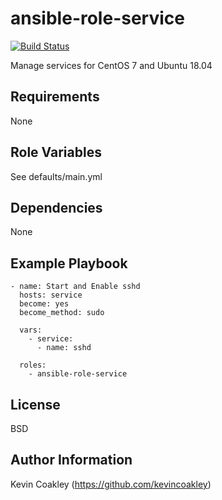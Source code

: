 ansible-role-service
====================

[![Build Status](https://travis-ci.org/kevincoakley/ansible-role-service.svg?branch=master)](https://travis-ci.org/kevincoakley/ansible-role-service)

Manage services for CentOS 7 and Ubuntu 18.04

Requirements
------------

None

Role Variables
--------------

See defaults/main.yml

Dependencies
------------

None

Example Playbook
----------------

    - name: Start and Enable sshd
      hosts: service
      become: yes
      become_method: sudo
    
      vars:
        - service:
          - name: sshd
    
      roles:
        - ansible-role-service

License
-------

BSD

Author Information
------------------

Kevin Coakley (https://github.com/kevincoakley)